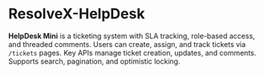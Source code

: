 # ResolveX-HelpDesk
**HelpDesk Mini** is a ticketing system with SLA tracking, role-based access, and threaded comments. Users can create, assign, and track tickets via `/tickets` pages. Key APIs manage ticket creation, updates, and comments. Supports search, pagination, and optimistic locking.
